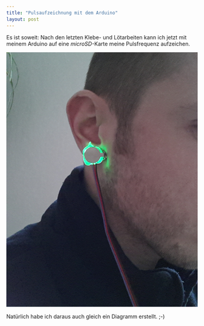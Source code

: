 ```yaml
---
title: "Pulsaufzeichnung mit dem Arduino"
layout: post
---
```

Es ist soweit: Nach den letzten Klebe- und Lötarbeiten kann ich jetzt
mit meinem Arduino auf eine *microSD*-Karte meine Pulsfrequenz
aufzeichen.

<img src="/img/content/IMG_20130309_161937.jpg" alt="Pulssensor an
meinem Ohr" />

Natürlich habe ich daraus auch gleich ein Diagramm erstellt. ;-)

<script type="text/javascript" src="//ajax.googleapis.com/ajax/static/modules/gviz/1.0/chart.js"> {"dataSourceUrl":"//docs.google.com/spreadsheet/tq?key=0AnPgELYDfX7pdGtjUDlvYW5Rbm1fYnlDOERjaV9SR1E&transpose=0&headers=1&range=G1%3AG306&gid=0&pub=1","options":{"titleTextStyle":{"bold":true,"color":"#000","fontSize":16},"series":{"0":{"errorBars":{"errorType":"none","magnitude":10},"pointSize":0,"lineWidth":1}},"curveType":"","animation":{"duration":0},"theme":"maximized","lineWidth":2,"hAxis":{"title":"Titel der horizontalen Achse","useFormatFromData":true,"minValue":null,"viewWindowMode":null,"viewWindow":null,"maxValue":null},"vAxes":[{"title":"Titel der linken vertikalen Achse","useFormatFromData":true,"minValue":null,"viewWindow":{"min":null,"max":null},"maxValue":null},{"useFormatFromData":true,"minValue":null,"viewWindow":{"min":null,"max":null},"maxValue":null}],"title":"Puls","booleanRole":"certainty","interpolateNulls":false,"domainAxis":{"direction":1},"legend":"none","tooltip":{},"width":1110,"height":637},"state":{},"view":{"columns":[{"calc":"emptyString","type":"string","sourceColumn":0},0]},"chartType":"LineChart","chartName":"Diagramm1"} </script>

